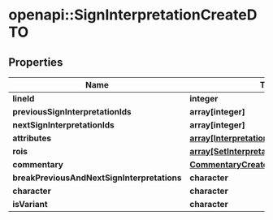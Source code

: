 # openapi::SignInterpretationCreateDTO

## Properties
Name | Type | Description | Notes
------------ | ------------- | ------------- | -------------
**lineId** | **integer** |  | [optional] 
**previousSignInterpretationIds** | **array[integer]** |  | [optional] 
**nextSignInterpretationIds** | **array[integer]** |  | [optional] 
**attributes** | [**array[InterpretationAttributeCreateDTO]**](InterpretationAttributeCreateDTO.md) |  | 
**rois** | [**array[SetInterpretationRoiDTO]**](SetInterpretationRoiDTO.md) |  | 
**commentary** | [**CommentaryCreateDTO**](CommentaryCreateDTO.md) |  | [optional] 
**breakPreviousAndNextSignInterpretations** | **character** |  | [optional] 
**character** | **character** |  | [optional] 
**isVariant** | **character** |  | 


